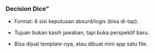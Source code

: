 ### **Decision Dice”**

- Format: 6 sisi keputusan absurd/logis (bisa di-tap).
    
- Tujuan bukan kasih jawaban, tapi buka perspektif baru.
    
- Bisa dijual template-nya, atau dibuat mini app satu file.